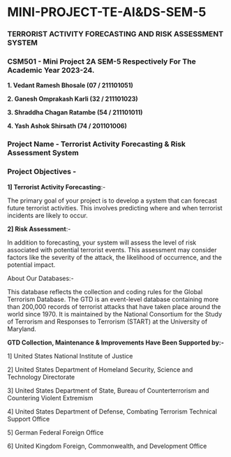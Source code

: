 # MINI-PROJECT-TE-AI&DS-SEM-5

### **TERRORIST ACTIVITY FORECASTING AND RISK ASSESSMENT SYSTEM**

### CSM501 - Mini Project 2A SEM-5 Respectively For The Academic Year 2023-24.

**1. Vedant Ramesh Bhosale   (07 / 211101051)**

**2. Ganesh Omprakash Karli  (32 / 211101023)**

**3. Shraddha Chagan Ratambe (54 / 211101011)**

**4. Yash Ashok Shirsath     (74 / 201101006)**

### Project Name - Terrorist Activity Forecasting & Risk Assessment System

### Project Objectives -

**1] Terrorist Activity Forecasting**:-

The primary goal of your project is to develop a system that can forecast future terrorist activities. This involves predicting where and when terrorist incidents are likely to occur.

**2] Risk Assessment**:-

In addition to forecasting, your system will assess the level of risk associated with potential terrorist events. This assessment may consider factors like the severity of the attack, the likelihood of occurrence, and the potential impact.

About Our Databases:-

This database reflects the collection and coding rules for the Global Terrorism Database. The GTD is an event-level database containing more than 200,000 records of terrorist attacks that have taken place around the world since 1970. It is maintained by the National Consortium for the Study of Terrorism and Responses to Terrorism (START) at the University of Maryland.

**GTD Collection, Maintenance & Improvements Have Been Supported by:-**

1] United States National Institute of Justice

2] United States Department of Homeland Security, Science and Technology Directorate

3] United States Department of State, Bureau of Counterterrorism and Countering Violent Extremism

4] United States Department of Defense, Combating Terrorism Technical Support Office

5] German Federal Foreign Office

6] United Kingdom Foreign, Commonwealth, and Development Office

